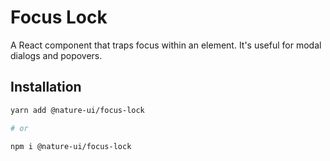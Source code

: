 # Focus Lock

A React component that traps focus within an element. It's useful for modal
dialogs and popovers.

## Installation

```sh
yarn add @nature-ui/focus-lock

# or

npm i @nature-ui/focus-lock
```
